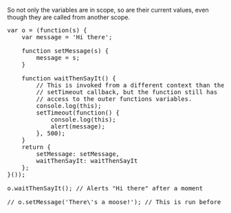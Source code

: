 So not only the variables are in scope, so are their current values, even though they are called from another scope.

<pre class="runnable">
var o = (function(s) {
    var message = 'Hi there';
    
    function setMessage(s) {
        message = s;
    }

    function waitThenSayIt() {
        // This is invoked from a different context than the 
        // setTimeout callback, but the function still has 
        // access to the outer functions variables.
        console.log(this);
        setTimeout(function() {
            console.log(this);
            alert(message);
        }, 500);
    }
    return {
        setMessage: setMessage,
        waitThenSayIt: waitThenSayIt
    };
}());

o.waitThenSayIt(); // Alerts "Hi there" after a moment

// o.setMessage('There\'s a moose!'); // This is run before the timeout elapses</pre>
